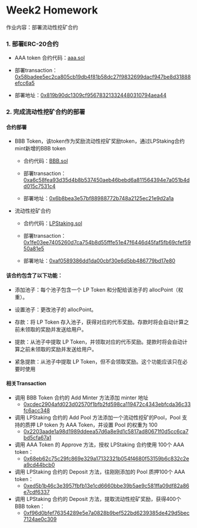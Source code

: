 # Week2 Homework
作业内容：部署流动性挖矿合约

### 1. 部署ERC-20合约
- AAA token 合约代码：[aaa.sol](https://github.com/sselecaf/BNBCampZero2Hero/blob/main/Week2/aaa.sol)

- 部署transaction： [0x58badee5ec2ca805cb19db4f81b58dc27f9832699dacf947be8d31888efcc6a5](https://testnet.bscscan.com/tx/0x58badee5ec2ca805cb19db4f81b58dc27f9832699dacf947be8d31888efcc6a5)

- 部署地址：[0x819b90dc1309cf956783213324480310794aea44](https://testnet.bscscan.com/address/0x819b90dc1309cf956783213324480310794aea44)

### 2. 完成流动性挖矿合约的部署

#### 合约部署

- BBB Token，该token作为奖励流动性挖矿奖励token，通过LPStaking合约mint新增的BBB token
  - 合约代码：[BBB.sol](https://github.com/sselecaf/BNBCampZero2Hero/blob/main/Week2/BBB.sol)
  
  - 部署transaction：[0xa6c58fea93d35d4b8b537450aeb46bebd6a811564394e7a051b4dd015c7531c4](https://testnet.bscscan.com/tx/0xa6c58fea93d35d4b8b537450aeb46bebd6a811564394e7a051b4dd015c7531c4)
  
  - 部署地址：[0x6b8bea3e57bf88988772b748a2125ec21e9d2a1a](https://testnet.bscscan.com/address/0x6b8bea3e57bf88988772b748a2125ec21e9d2a1a)

- 流动性挖矿合约

  - 合约代码：[LPStaking.sol](https://github.com/sselecaf/BNBCampZero2Hero/blob/main/Week2/LPStaking.sol)

  - 部署transaction：[0x1fe03ee7405260d7ca754b8d55fffe51e47f6446d45faf5fb69cfef5950a81e5](https://testnet.bscscan.com/tx/0x1fe03ee7405260d7ca754b8d55fffe51e47f6446d45faf5fb69cfef5950a81e5)

  - 部署地址：[0xaf0589386dd1da00cbf30e6d5bb486779bd17e80](https://testnet.bscscan.com/tx/0x1fe03ee7405260d7ca754b8d55fffe51e47f6446d45faf5fb69cfef5950a81e5)

#### 该合约包含了以下功能：

- 添加池子：每个池子包含一个 LP Token 和分配给该池子的 allocPoint（权重）。

- 设置池子：更改池子的 allocPoint。

- 存款：将 LP Token 存入池子，获得对应的代币奖励。存款时将会自动计算之前未领取的奖励并发送给用户。

- 提款：从池子中提取 LP Token，并领取对应的代币奖励。提款时将会自动计算之前未领取的奖励并发送给用户。

- 紧急提款：从池子中提取 LP Token，但不会领取奖励。这个功能应该只在必要时使用

#### 相关Transaction

- 调用 BBB Token 合约的 Add Minter 方法添加 minter 地址
  - [0xcdec2904afd023d02570f1bfb2fd598ca119472c4343ebfcda36c33fc6acc348](https://testnet.bscscan.com/tx/0xcdec2904afd023d02570f1bfb2fd598ca119472c4343ebfcda36c33fc6acc348)
- 调用 LPStaking 合约的 Add Pool 方法添加一个流动性挖矿的Pool，Pool 支持的质押 LP token 为 AAA Token，并设置 Pool 的权重为 100
  - [0x2203aade1a98d1989ddeea57d6a8e9d1c5817ad80671f0d5cc6ca7bd5cfa67a1](https://testnet.bscscan.com/tx/0x2203aade1a98d1989ddeea57d6a8e9d1c5817ad80671f0d5cc6ca7bd5cfa67a1)
- 调用 AAA Token 的 Approve 方法，授权 LPStaking 合约使用 100个 AAA token：
  - [0x68eb62c75c29fc869e329a17132321b054f4680f53159b6c832c2ea9cd44bcb0](https://testnet.bscscan.com/tx/0x68eb62c75c29fc869e329a17132321b054f4680f53159b6c832c2ea9cd44bcb0)
- 调用 LPStaking 合约的 Deposit 方法，往刚刚添加的 Pool 质押100个 AAA token：
  - [0xed5b1b46c3e3957fbfb13e1cd6660bbe39b5ae9c581ffa09df82a86e7cdf6337](https://testnet.bscscan.com/tx/0xed5b1b46c3e3957fbfb13e1cd6660bbe39b5ae9c581ffa09df82a86e7cdf6337)
- 调用 LPStaking 合约的 Deposit 方法，提取流动性挖矿奖励，获得400个BBB token：
  - [0xf96d0bfef76354289e5e7a0828b9bef522bd6239385de429d5bec7124ae0c309](https://testnet.bscscan.com/tx/0xf96d0bfef76354289e5e7a0828b9bef522bd6239385de429d5bec7124ae0c309)
